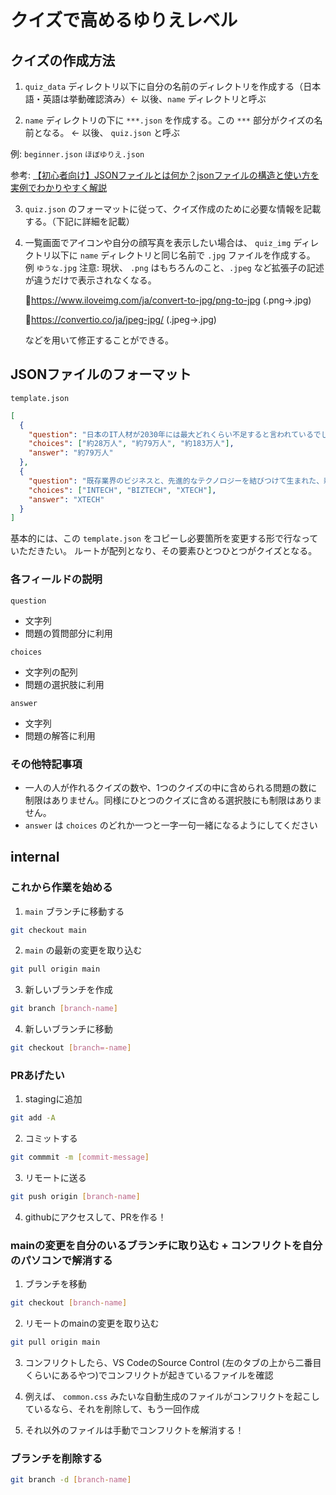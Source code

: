 # クイズで高めるゆりえレベル

## クイズの作成方法

1. `quiz_data` ディレクトリ以下に自分の名前のディレクトリを作成する（日本語・英語は挙動確認済み）<- 以後、`name` ディレクトリと呼ぶ

2. `name` ディレクトリの下に `***.json` を作成する。この `***` 部分がクイズの名前となる。 <- 以後、 `quiz.json` と呼ぶ

例: `beginner.json` `ほぼゆりえ.json`

参考: [【初心者向け】JSONファイルとは何か？jsonファイルの構造と使い方を実例でわかりやすく解説](https://prograshi.com/language/json/what-is-json-file/)

3. `quiz.json` のフォーマットに従って、クイズ作成のために必要な情報を記載する。（下記に詳細を記載）



4. 一覧画面でアイコンや自分の顔写真を表示したい場合は、 `quiz_img` ディレクトリ以下に `name` ディレクトリと同じ名前で `.jpg` ファイルを作成する。
例 `ゆうな.jpg` 
注意: 現状、 `.png` はもちろんのこと、`.jpeg` など拡張子の記述が違うだけで表示されなくなる。

     📎https://www.iloveimg.com/ja/convert-to-jpg/png-to-jpg (.png→.jpg)
     
     📎https://convertio.co/ja/jpeg-jpg/ (.jpeg→.jpg) 
    
     などを用いて修正することができる。


## JSONファイルのフォーマット

`template.json`
```json
[
  {
    "question": "日本のIT人材が2030年には最大どれくらい不足すると言われているでしょうか？",
    "choices": ["約28万人", "約79万人", "約183万人"],
    "answer": "約79万人"
  },
  {
    "question": "既存業界のビジネスと、先進的なテクノロジーを結びつけて生まれた、新しいビジネスのことをなんと言うでしょう？",
    "choices": ["INTECH", "BIZTECH", "XTECH"],
    "answer": "XTECH"
  }
]
```

基本的には、この `template.json` をコピーし必要箇所を変更する形で行なっていただきたい。
ルートが配列となり、その要素ひとつひとつがクイズとなる。 

### 各フィールドの説明

`question`
- 文字列
- 問題の質問部分に利用

`choices`
- 文字列の配列
- 問題の選択肢に利用

`answer`
- 文字列
- 問題の解答に利用

### その他特記事項

- 一人の人が作れるクイズの数や、1つのクイズの中に含められる問題の数に制限はありません。同様にひとつのクイズに含める選択肢にも制限はありません。
- `answer` は `choices` のどれか一つと一字一句一緒になるようにしてください


## internal

### これから作業を始める

1. `main` ブランチに移動する

```sh
git checkout main
```

2. `main` の最新の変更を取り込む

```sh
git pull origin main
```

3. 新しいブランチを作成

```sh
git branch [branch-name]
```

4. 新しいブランチに移動

```sh
git checkout [branch=-name]
```

### PRあげたい

1. stagingに追加
```sh
git add -A
```

2. コミットする
```sh
git commmit -m [commit-message]
```

3. リモートに送る
```sh
git push origin [branch-name]
```

4. githubにアクセスして、PRを作る！

### mainの変更を自分のいるブランチに取り込む + コンフリクトを自分のパソコンで解消する
1. ブランチを移動
```sh
git checkout [branch-name]
```

2. リモートのmainの変更を取り込む
```sh
git pull origin main
```

3. コンフリクトしたら、VS CodeのSource Control (左のタブの上から二番目くらいにあるやつ)でコンフリクトが起きているファイルを確認

4. 例えば、 `common.css` みたいな自動生成のファイルがコンフリクトを起こしているなら、それを削除して、もう一回作成

5. それ以外のファイルは手動でコンフリクトを解消する！


### ブランチを削除する
```sh
git branch -d [branch-name]
```

